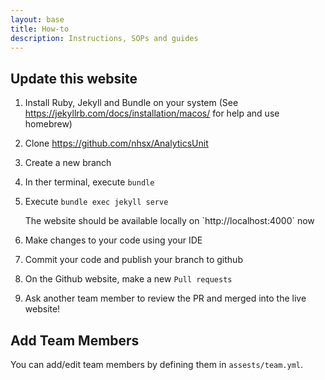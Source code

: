 ```yaml
---
layout: base
title: How-to
description: Instructions, SOPs and guides
---
```



## Update this website

1. Install Ruby, Jekyll and Bundle on your system (See https://jekyllrb.com/docs/installation/macos/ for help and use homebrew)
2. Clone <https://github.com/nhsx/AnalyticsUnit>
2. Create a new branch
3. In ther terminal, execute `bundle`
4. Execute `bundle exec jekyll serve`
   
      <div class="alert alert-success" role="alert">
        The website should be available locally on `http://localhost:4000` now
      </div>
   
5. Make changes to your code using your IDE
6. Commit your code and publish your branch to github
7. On the Github website, make a new `Pull requests` 
8. Ask another team member to review the PR and merged into the live website!


## Add Team Members

You can add/edit team members by defining them in `assests/team.yml`.